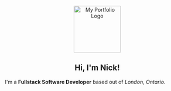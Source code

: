 <p align="center">
<img src="https://nicholasireland.ca/images/logo.svg" alt="My Portfolio Logo" width="128" height="128"/>
</p>

<h2 align="center">Hi, I'm Nick!</h2>

<p>I'm a <strong>Fullstack Software Developer</strong> based out of <em>London, Ontario</em>.</p>

